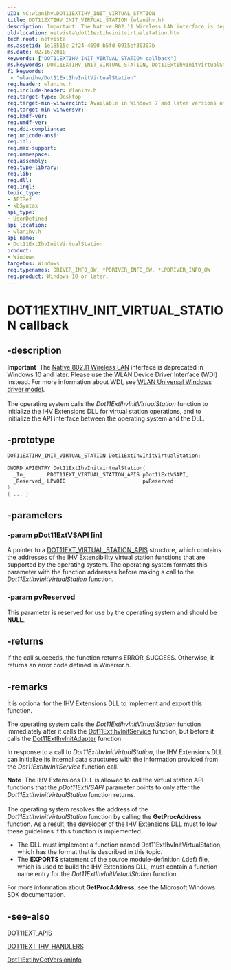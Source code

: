 ```yaml
---
UID: NC:wlanihv.DOT11EXTIHV_INIT_VIRTUAL_STATION
title: DOT11EXTIHV_INIT_VIRTUAL_STATION (wlanihv.h)
description: Important  The Native 802.11 Wireless LAN interface is deprecated in Windows 10 and later.
old-location: netvista\dot11extihvinitvirtualstation.htm
tech.root: netvista
ms.assetid: 1e18515c-2f24-4690-b5fd-0915ef30307b
ms.date: 02/16/2018
keywords: ["DOT11EXTIHV_INIT_VIRTUAL_STATION callback"]
ms.keywords: DOT11EXTIHV_INIT_VIRTUAL_STATION, Dot11ExtIhvInitVirtualStation, Dot11ExtIhvInitVirtualStation callback function [Network Drivers Starting with Windows Vista], Native_802.11_IHV_Ext_1daef8e4-6444-447a-b7a7-0189715a6ab9.xml, netvista.dot11extihvinitvirtualstation, wlanihv/Dot11ExtIhvInitVirtualStation
f1_keywords:
 - "wlanihv/Dot11ExtIhvInitVirtualStation"
req.header: wlanihv.h
req.include-header: Wlanihv.h
req.target-type: Desktop
req.target-min-winverclnt: Available in Windows 7 and later versions of the Windows operating   systems.
req.target-min-winversvr:
req.kmdf-ver:
req.umdf-ver:
req.ddi-compliance:
req.unicode-ansi:
req.idl:
req.max-support:
req.namespace:
req.assembly:
req.type-library:
req.lib:
req.dll:
req.irql:
topic_type:
- APIRef
- kbSyntax
api_type:
- UserDefined
api_location:
- wlanihv.h
api_name:
- Dot11ExtIhvInitVirtualStation
product:
- Windows
targetos: Windows
req.typenames: DRIVER_INFO_8W, *PDRIVER_INFO_8W, *LPDRIVER_INFO_8W
req.product: Windows 10 or later.
---
```


# DOT11EXTIHV_INIT_VIRTUAL_STATION callback


## -description


<div class="alert"><b>Important</b>  The <a href="https://docs.microsoft.com/previous-versions/windows/hardware/wireless/ff560689(v=vs.85)">Native 802.11 Wireless LAN</a> interface is deprecated in Windows 10 and later. Please use the WLAN Device Driver Interface (WDI) instead. For more information about WDI, see <a href="https://docs.microsoft.com/windows-hardware/drivers/network/wifi-universal-driver-model">WLAN Universal Windows driver model</a>.</div><div> </div>The operating system calls the
  <i>Dot11ExtIhvInitVirtualStation</i> function to initialize the IHV Extensions DLL for virtual station
  operations, and to initialize the API interface between the operating system and the DLL.


## -prototype


```cpp
DOT11EXTIHV_INIT_VIRTUAL_STATION Dot11ExtIhvInitVirtualStation;

DWORD APIENTRY Dot11ExtIhvInitVirtualStation(
  _In_       PDOT11EXT_VIRTUAL_STATION_APIS pDot11ExtVSAPI,
  _Reserved_ LPVOID                         pvReserved
)
{ ... }
```


## -parameters




### -param pDot11ExtVSAPI [in]

A pointer to a
     <a href="..\wlanihv\ns-wlanihv-_dot11ext_virtual_station_apis.md">
     DOT11EXT_VIRTUAL_STATION_APIS</a> structure, which contains the addresses of the IHV Extensibility
     virtual station functions that are supported by the operating system. The operating system formats this
     parameter with the function addresses before making a call to the
     <i>Dot11ExtIhvInitVirtualStation</i> function.


### -param pvReserved

This parameter is reserved for use by the operating system and should be <b>NULL</b>.


## -returns



If the call succeeds, the function returns ERROR_SUCCESS. Otherwise, it returns an error code
     defined in
     Winerror.h.




## -remarks



It is optional for the IHV Extensions DLL to implement and export this function.

The operating system calls the
    <i>Dot11ExtIhvInitVirtualStation</i> function immediately after it calls the
    <a href="..\wlanihv\nc-wlanihv-dot11extihv_init_service.md">Dot11ExtIhvInitService</a> function,
    but before it calls the
    <a href="..\wlanihv\nc-wlanihv-dot11extihv_init_adapter.md">
    Dot11ExtIhvInitAdapter</a> function.

In response to a call to
    <i>Dot11ExtIhvInitVirtualStation</i>, the IHV Extensions DLL can initialize its internal data structures
    with the information provided from the
    <i>Dot11ExtIhvInitService</i> function call.

<div class="alert"><b>Note</b>  The IHV Extensions DLL is allowed to call the virtual station API functions that
    the
    <i>pDot11ExtVSAPI</i> parameter points to only after the
    <i>Dot11ExtIhvInitVirtualStation</i> function returns.</div>
<div> </div>
The operating system resolves the address of the
    <i>Dot11ExtIhvInitVirtualStation</i> function by calling the
    <b>GetProcAddress</b> function. As a result, the developer of the IHV Extensions DLL must follow these
    guidelines if this function is implemented.

<ul>
<li>
The DLL must implement a function named Dot11ExtIhvInitVirtualStation, which has the format that is
      described in this topic.

</li>
<li>
The
      <b>EXPORTS</b> statement of the source module-definition (.def) file, which is used to build the IHV
      Extensions DLL, must contain a function name entry for the
      <i>Dot11ExtIhvInitVirtualStation</i> function.

</li>
</ul>
For more information about
    <b>GetProcAddress</b>, see the Microsoft Windows SDK documentation.




## -see-also

<a href="..\wlanihv\ns-wlanihv-_dot11ext_apis.md">DOT11EXT_APIS</a>



<a href="..\wlanihv\ns-wlanihv-_dot11ext_ihv_handlers.md">DOT11EXT_IHV_HANDLERS</a>



<a href="..\wlanihv\nc-wlanihv-dot11extihv_get_version_info.md">Dot11ExtIhvGetVersionInfo</a>



 

 


